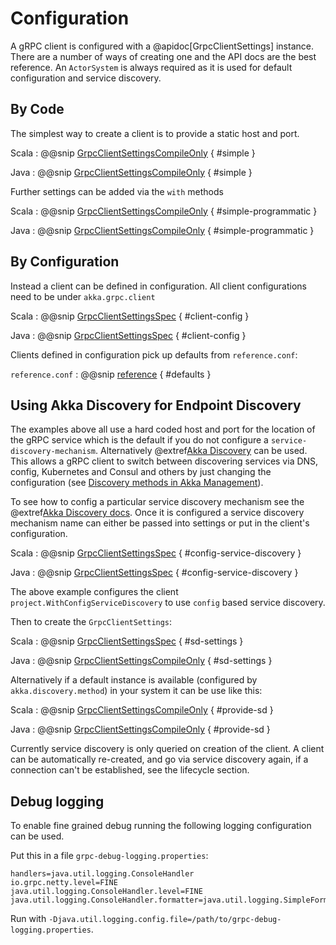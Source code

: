 # Configuration

A gRPC client is configured with a @apidoc[GrpcClientSettings] instance. There are a number of ways of creating one and the API
docs are the best reference. An `ActorSystem` is always required as it is used for default configuration and service discovery.

## By Code

The simplest way to create a client is to provide a static host and port.

Scala
:  @@snip [GrpcClientSettingsCompileOnly](/runtime/src/test/scala/docs/akka/grpc/client/GrpcClientSettingsCompileOnly.scala) { #simple }

Java
:  @@snip [GrpcClientSettingsCompileOnly](/runtime/src/test/java/jdocs/akka/grpc/client/GrpcClientSettingsCompileOnly.java) { #simple }

Further settings can be added via the `with` methods

Scala
:  @@snip [GrpcClientSettingsCompileOnly](/runtime/src/test/scala/docs/akka/grpc/client/GrpcClientSettingsCompileOnly.scala) { #simple-programmatic }

Java
:  @@snip [GrpcClientSettingsCompileOnly](/runtime/src/test/java/jdocs/akka/grpc/client/GrpcClientSettingsCompileOnly.java) { #simple-programmatic }

## By Configuration

Instead a client can be defined in configuration. All client configurations need to be under `akka.grpc.client`

Scala
:  @@snip [GrpcClientSettingsSpec](/runtime/src/test/scala/akka/grpc/GrpcClientSettingsSpec.scala) { #client-config }

Java
:  @@snip [GrpcClientSettingsSpec](/runtime/src/test/scala/akka/grpc/GrpcClientSettingsSpec.scala) { #client-config }

Clients defined in configuration pick up defaults from `reference.conf`:

`reference.conf`
:  @@snip [reference](/runtime/src/main/resources/reference.conf) { #defaults }

## Using Akka Discovery for Endpoint Discovery

The examples above all use a hard coded host and port for the location of the gRPC service which is the default if you do not configure a `service-discovery-mechanism`.
Alternatively @extref[Akka Discovery](akka:discovery/index.html) can be used.
This allows a gRPC client to switch between discovering services via DNS, config, Kubernetes and Consul and others by just changing
the configuration (see [Discovery methods in Akka Management](https://doc.akka.io/docs/akka-management/current/discovery/index.html)).

To see how to config a particular service discovery mechanism see the @extref[Akka Discovery docs](akka:discovery/index.html).
Once it is configured a service discovery mechanism name can either be passed into settings or put in the client's configuration.

Scala
:  @@snip [GrpcClientSettingsSpec](/runtime/src/test/scala/akka/grpc/GrpcClientSettingsSpec.scala) { #config-service-discovery }

Java
:  @@snip [GrpcClientSettingsSpec](/runtime/src/test/scala/akka/grpc/GrpcClientSettingsSpec.scala) { #config-service-discovery }

The above example configures the client `project.WithConfigServiceDiscovery` to use `config` based service discovery.

Then to create the `GrpcClientSettings`:

Scala
:  @@snip [GrpcClientSettingsSpec](/runtime/src/test/scala/akka/grpc/GrpcClientSettingsSpec.scala) { #sd-settings }

Java
:  @@snip [GrpcClientSettingsCompileOnly](/runtime/src/test/java/jdocs/akka/grpc/client/GrpcClientSettingsCompileOnly.java) { #sd-settings }

Alternatively if a default instance is available (configured by `akka.discovery.method`) in your system it can be use like this:

Scala
:  @@snip [GrpcClientSettingsCompileOnly](/runtime/src/test/scala/docs/akka/grpc/client/GrpcClientSettingsCompileOnly.scala) { #provide-sd }

Java
:  @@snip [GrpcClientSettingsCompileOnly](/runtime/src/test/java/jdocs/akka/grpc/client/GrpcClientSettingsCompileOnly.java) { #provide-sd }

 
Currently service discovery is only queried on creation of the client. A client can be automatically re-created, and go via service discovery again,
 if a connection can't be established, see the lifecycle section.
 
## Debug logging

To enable fine grained debug running the following logging configuration can be used.

Put this in a file `grpc-debug-logging.properties`:

```
handlers=java.util.logging.ConsoleHandler
io.grpc.netty.level=FINE
java.util.logging.ConsoleHandler.level=FINE
java.util.logging.ConsoleHandler.formatter=java.util.logging.SimpleFormatter
```

Run with `-Djava.util.logging.config.file=/path/to/grpc-debug-logging.properties`.

